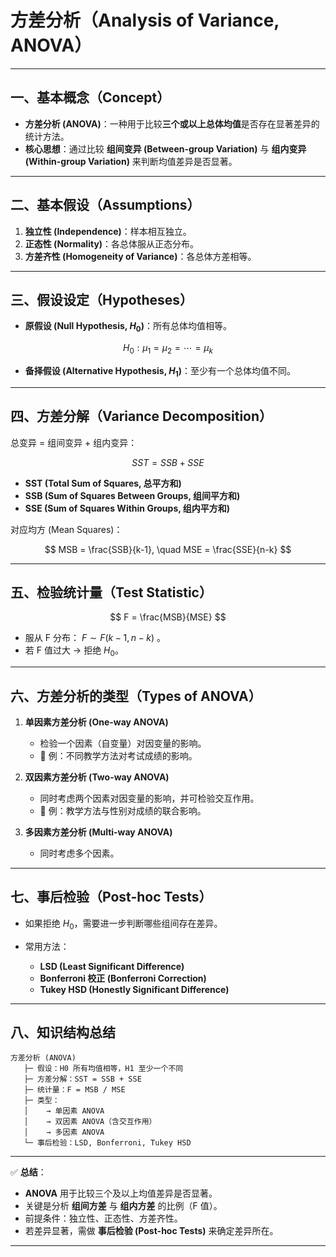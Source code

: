 
# 方差分析（Analysis of Variance, ANOVA）

---

## 一、基本概念（Concept）

* **方差分析 (ANOVA)**：一种用于比较**三个或以上总体均值**是否存在显著差异的统计方法。
* **核心思想**：通过比较 **组间变异 (Between-group Variation)** 与 **组内变异 (Within-group Variation)** 来判断均值差异是否显著。

---

## 二、基本假设（Assumptions）

1. **独立性 (Independence)**：样本相互独立。
2. **正态性 (Normality)**：各总体服从正态分布。
3. **方差齐性 (Homogeneity of Variance)**：各总体方差相等。

---

## 三、假设设定（Hypotheses）

* **原假设 (Null Hypothesis, $H_0$)**：所有总体均值相等。

$$
H_0: \mu_1 = \mu_2 = \cdots = \mu_k
$$
* **备择假设 (Alternative Hypothesis, $H_1$)**：至少有一个总体均值不同。

---

## 四、方差分解（Variance Decomposition）

总变异 = 组间变异 + 组内变异：

$$
SST = SSB + SSE
$$

* **SST (Total Sum of Squares, 总平方和)**
* **SSB (Sum of Squares Between Groups, 组间平方和)**
* **SSE (Sum of Squares Within Groups, 组内平方和)**

对应均方 (Mean Squares)：

$$
MSB = \frac{SSB}{k-1}, \quad MSE = \frac{SSE}{n-k}
$$

---

## 五、检验统计量（Test Statistic）

$$
F = \frac{MSB}{MSE}
$$

* 服从 F 分布： $F \sim F(k-1, n-k)$ 。
* 若 F 值过大 → 拒绝 $H_0$。

---

## 六、方差分析的类型（Types of ANOVA）

1. **单因素方差分析 (One-way ANOVA)**

   * 检验一个因素（自变量）对因变量的影响。
   * 📍 例：不同教学方法对考试成绩的影响。

2. **双因素方差分析 (Two-way ANOVA)**

   * 同时考虑两个因素对因变量的影响，并可检验交互作用。
   * 📍 例：教学方法与性别对成绩的联合影响。

3. **多因素方差分析 (Multi-way ANOVA)**

   * 同时考虑多个因素。

---

## 七、事后检验（Post-hoc Tests）

* 如果拒绝 $H_0$，需要进一步判断哪些组间存在差异。
* 常用方法：

  * **LSD (Least Significant Difference)**
  * **Bonferroni 校正 (Bonferroni Correction)**
  * **Tukey HSD (Honestly Significant Difference)**

---

## 八、知识结构总结

```
方差分析 (ANOVA)
   ├─ 假设：H0 所有均值相等，H1 至少一个不同
   ├─ 方差分解：SST = SSB + SSE
   ├─ 统计量：F = MSB / MSE
   ├─ 类型：
   │    → 单因素 ANOVA
   │    → 双因素 ANOVA（含交互作用）
   │    → 多因素 ANOVA
   └─ 事后检验：LSD, Bonferroni, Tukey HSD
```

---

✅ **总结**：

* **ANOVA** 用于比较三个及以上均值差异是否显著。
* 关键是分析 **组间方差** 与 **组内方差** 的比例（F 值）。
* 前提条件：独立性、正态性、方差齐性。
* 若差异显著，需做 **事后检验 (Post-hoc Tests)** 来确定差异所在。

---



